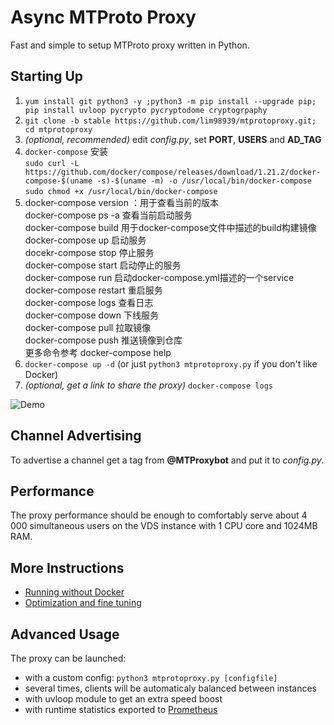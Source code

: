 # Async MTProto Proxy #

Fast and simple to setup MTProto proxy written in Python.

## Starting Up ##
 
1. `yum install git python3 -y ;python3 -m pip install --upgrade pip; pip install uvloop pycrypto pycryptodome cryptogrpaphy `   
2. `git clone -b stable https://github.com/lim98939/mtprotoproxy.git; cd mtprotoproxy`
3. *(optional, recommended)* edit *config.py*, set **PORT**, **USERS** and **AD_TAG**
4. `docker-compose` 安装   
`sudo curl -L https://github.com/docker/compose/releases/download/1.21.2/docker-compose-$(uname -s)-$(uname -m) -o /usr/local/bin/docker-compose `  
`sudo chmod +x /usr/local/bin/docker-compose`  
5. docker-compose version ：用于查看当前的版本  
docker-compose ps -a 查看当前启动服务  
docker-compose build 用于docker-compose文件中描述的build构建镜像  
docker-compose up 启动服务  
docekr-compose stop 停止服务  
docker-compose start 启动停止的服务  
docker-compose run 启动docker-compose.yml描述的一个service  
docker-compose restart 重启服务  
docker-compose logs 查看日志  
docker-compose down 下线服务  
docker-compose pull 拉取镜像  
docker-compose push 推送镜像到仓库  
更多命令参考 docker-compose help
4. `docker-compose up -d` (or just `python3 mtprotoproxy.py` if you don't like Docker)
5. *(optional, get a link to share the proxy)* `docker-compose logs`

![Demo](https://alexbers.com/mtprotoproxy/install_demo_v2.gif)

## Channel Advertising ##

To advertise a channel get a tag from **@MTProxybot** and put it to *config.py*.

## Performance ##

The proxy performance should be enough to comfortably serve about 4 000 simultaneous users on
the VDS instance with 1 CPU core and 1024MB RAM.

## More Instructions ##

- [Running without Docker](https://github.com/alexbers/mtprotoproxy/wiki/Running-Without-Docker)
- [Optimization and fine tuning](https://github.com/alexbers/mtprotoproxy/wiki/Optimization-and-Fine-Tuning)

## Advanced Usage ##

The proxy can be launched:
- with a custom config: `python3 mtprotoproxy.py [configfile]`
- several times, clients will be automaticaly balanced between instances
- with uvloop module to get an extra speed boost
- with runtime statistics exported to [Prometheus](https://prometheus.io/)
